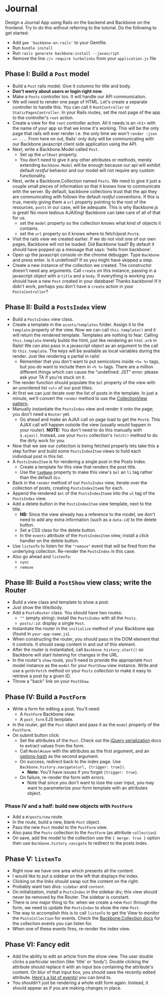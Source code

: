 # Journal

Design a Journal App using Rails on the backend and Backbone on the frontend.
Try to do this without referring to the tutorial. Do the following to get
started:

* Add `gem 'backbone-on-rails'` to your Gemfile.
* Run `bundle install`
* Run `rails generate backbone:install --javascript`
* Remove the line `//= require turbolinks` from your `application.js` file

## Phase I: Build a `Post` model

* Build a `Post` rails model. Give it columns for title and body.
* **Don't worry about users or login right now**.
* Make a `Posts` controller too. It will handle our API communication.
* We will need to render one page of HTML. Let's create a separate
  controller to handle this. You can call it `RootController` or
  `StaticPagesController`. In your Rails routes, set the root page
  of the app to the controller's `root` action.
* Create a view for the `root` controller action. All it needs is an `<h1>`
  with the name of your app so that we know it's working. This will be the
  only page that rails will ever render i.e. the only time we won't
  `render :json => ...`. From here on out, Rails' only duty will be
  communicating with our Backbone javascript client side application using
  the API.
* Next, write a Backbone.Model called `Post`.
    * Set up the `urlRoot` property.
    * You don't need to give it any other attributes or methods, merely
      extending `Backbone.Model` will be enough because our api will
      exhibit default *restful* behavior and our model will not require
      any custom functionality.
* Next, write a Backbone.Collection named `Posts`. We need to give it just
  a couple small pieces of information so that it knows how to communicate
  with the server. By default, backbone collections trust that the api they
  are communicating with follows the default *restful* conventions. If this
  is true, merely giving them a `url` property pointing to the root of the
  resources, `posts` in our case, will be adequate. This is why Backbone.js
  is great! No more tedious AJAXing! Backbone can take care of all of that
  for us.
    * set the `model` property so the collection knows what kind of
      objects it contains.
    * set the `url` property so it knows where to fetch/post `Post`s.
* Visit the rails view we created earlier. If we do not visit one of our
  own pages, Backbone will not be loaded. Did Backbone load? By default it
  should have popped up a message that says: 'hello from backbone'.
* Open up the javascript console on the chrome debugger. Type `Backbone`
  and press enter. Is it undefined? If so you might have skipped a step.
* Create a new instance of the collection we created. The constructor doesn't
  need any arguments. Call `create` on this instance, passing in a javascript
  object with a `title` and a `body`. If everything is working you should
  have a new `Post` created in your database! Thanks backbone! If it didn't
  work, perhaps you don't have a `create` action in your `PostsController`?

## Phase II: Build a `PostsIndex` view

* Build a `PostsIndex` view class.
* Create a template in the `assets/templates` folder. Assign it to the
  `template` property of the view. Now we can call `this.template()` and
  it will return the rendered template. Templates are nothing to fear.
  Calling `this.template` merely builds the html, just like rendering an
  `html.erb` in Rails! We can also pass in a javascript object as an argument
  to the call to `this.template`. The keys will be available as local
  variables during the render. Just like rendering a partial in rails!
   * Remember that you don't want to put semicolons inside `<%= %>` tags,
  but you do want to include them in `<% %>` tags. There are a million
  different things which can cause the "undefined: JST" error: please ask
  your TA if you're stuck on it.
* The render function should populate the `$el` property of the view with
  an unordered list `<ul>` of our post titles.
* At first we can just iterate over the list of posts in the template. In
  just a minute, we'll convert the `render` method to use the
  [CollectionView pattern][collectionview].
* Manually instantiate the `PostsIndex` view and render it onto the
  page; you don't need a `Router` yet.
    * Go ahead and make an AJAX call on page load to get the `Post`s.
      This AJAX call will happen outside the view (usually would happen
      in your router). **NOTE:** You don't need to do this manually with
      `$.ajax()`. Instead, use your `Posts` collection's `fetch()` method
      to do the dirty work for you.
* Now that we see our collection is being fetched properly lets take this a
  step further and build some `PostsIndexItem` views to hold each
  individual post in this list.
* A `PostsIndexItem` is for rendering a single post in the Posts Index.
  * Create a template for this view that renders the post title.
  * Use the [`tagName`][bb-el] property to make this view's `$el` an `li` tag
    rather than the default `div`.
* Back in the `render` method of our `PostsIndex` view, iterate over the
  collection of posts, creating `PostsIndexItem`s for each.
* Append the rendered `$el` of the `PostsIndexItem`s into the `ul`
  tag of the `PostsIndex` view.
* Add a delete button in the `PostsIndexItem` view template, next to the title.
    * **NB:** Since the view already has a reference to the model, we don't
      need to add any extra information (such as a `data-id`) to the
      delete button.
    * Set a CSS class for the delete button.
    * In the `events` attribute of the `PostsIndexItem` view, install a click
      handler on the delete button.
* Use `listenTo` to listen for the `"remove"` event that will be fired
  from the underlying collection. Re-render the `PostsIndex` in this case.
* Also go ahead and `listenTo`:
    * `sync`
    * `remove`

[collectionview]: https://github.com/appacademy/backbone-curriculum/blob/master/w7d3/collection-view-pattern.md
[bb-el]: http://backbonejs.org/#View-el

## Phase III: Build a `PostShow` view class; write the Router

* Build a view class and template to show a post.
* Just show the title/body.
* Add a `PostsRouter` class. You should have two routes:
    * `""` (empty string): install the `PostsIndex` with all the `Posts`.
    * `posts/:id`: display a single `Post`.
* Instantiate the router in the `initialize` method of your Backbone app (found
  in `your-app-name.js`).
* When constructing the router, you should pass in the DOM
  element that it controls. It should swap content in and out of this
  element.
* After the router is instantiated, call `Backbone.history.start()` so
  Backbone will start listening for changes in the URL.
* In the router's `show` route, you'll need to provide the appropriate
  `Post` model instance as the `model` for your `PostShow` view instance.
  Write and use a `getOrFetch` method on your `Posts` collection to make it
  easy to retrieve a post by a given ID.
* Throw a "back" link on your `PostShow`.

## Phase IV: Build a `PostForm`

* Write a form for editing a post. You'll need:
    * A `PostForm` Backbone view.
    * A `post_form` EJS template.
* In the router, get the `Post` object and pass it as the `model`
  property of the `PostForm`.
* On submit button click:
    * Set the attributes of the `Post`. Check out the
      [jQuery serialization][jquery-serialize] docs to extract values
      from the form.
    * Call `Model#save` with the attributes as the first argument, and an
      [options-hash][model-save] as the second argument.
    * On success, redirect back to the index page. Use
      `Backbone.history.navigate(url, {trigger: true})`.
      * **Note:** You'll have issues if you forget `{trigger: true}`.
    * On failure, re-render the form with errors.
      * Note that since you don't want to lose the user input, you may
      want to parameterize your form template with an attributes
      object.

[model-save]: http://backbonejs.org/#Model-save
[jquery-serialize]: https://github.com/appacademy/js-curriculum/blob/master/w6d5/ajax-remote-forms.md
[router-docs]: http://backbonejs.org/#Router-navigate

### Phase IV and a half: build new objects with `PostForm`

* Add a `#/posts/new` route.
* In the route, build a new, blank `Post` object.
* Pass the new `Post` model to the `PostForm` view.
* Also pass the `Posts` collection to the `PostForm` (as attribute
  `collection`).
* On save, add the model to the collection use the `{ merge: true }`
  option then use `Backbone.history.navigate` to redirect to
  the posts index.

## Phase V: `listenTo`

* Right now we have one area which presents all the content.
* I would like to put a sidebar on the left that displays the index.
* Clicking on the links should swap out the content on the right.
* Probably want two divs: `sidebar` and `content`.
* On initialization, install a `PostsIndex` in the sidebar div;
  this view should never be removed by the Router. The sidebar is
  constant.
* There is one major thing to fix: when we create a new `Post` through
  the form, we need to update the `PostsIndex` to show the new
  `Post`.
* The way to accomplish this is to call `listenTo` to get the View to
  monitor the `PostsCollection` for events. Check the
  [Backbone.Collection docs][backbone-collection] for the collection
  events you can listen for.
* When one of these events fires, re-render the index view.

[backbone-collection]: http://backbonejs.org/#Collection

## Phase VI: Fancy edit

* Add the ability to edit an article from the show view. The user double
  clicks a particular section (like 'title' or 'body'). Double clicking
  the attribute should replace it with an input box containing the attribute's
  content. On blur of that input box, you should save the recently
  edited attribute. [Here's a list of events!][js-events] you can bind to.
* You shouldn't just be rendering a whole edit form
  again. Instead, it should appear as if you are making changes
  in place.

[js-events]: https://developer.mozilla.org/en-US/docs/Web/Reference/Events
